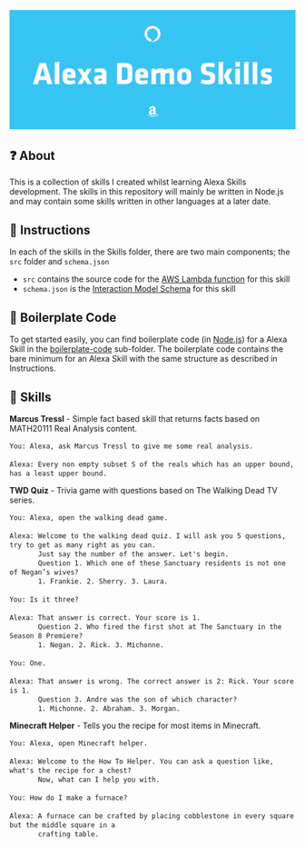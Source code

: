 ![](Assets/header.png)

## :question: About
This is a collection of skills I created whilst learning Alexa Skills development. The skills in this repository will mainly be written in Node.js and may contain some skills written in other languages at a later date.

## :page_facing_up: Instructions
In each of the skills in the Skills folder, there are two main components; the ``src`` folder and ``schema.json``
* ``src`` contains the source code for the [AWS Lambda function](https://aws.amazon.com/lambda/) for this skill
* ``schema.json`` is the [Interaction Model Schema](https://developer.amazon.com/docs/smapi/interaction-model-schema.html) for this skill

## :seedling: Boilerplate Code
To get started easily, you can find boilerplate code (in [Node.js](http://nodejs.org)) for a Alexa Skill in the [boilerplate-code](boilerplate-code) sub-folder. The boilerplate code contains the bare minimum for an Alexa Skill with the same structure as described in Instructions.

## :book: Skills
**Marcus Tressl** - Simple fact based skill that returns facts based on MATH20111 Real Analysis content.
```
You: Alexa, ask Marcus Tressl to give me some real analysis.

Alexa: Every non empty subset S of the reals which has an upper bound, has a least upper bound.
```

**TWD Quiz** - Trivia game with questions based on The Walking Dead TV series.
```
You: Alexa, open the walking dead game.

Alexa: Welcome to the walking dead quiz. I will ask you 5 questions, try to get as many right as you can.
       Just say the number of the answer. Let's begin.
       Question 1. Which one of these Sanctuary residents is not one of Negan’s wives?
       1. Frankie. 2. Sherry. 3. Laura.

You: Is it three?

Alexa: That answer is correct. Your score is 1.
       Question 2. Who fired the first shot at The Sanctuary in the Season 8 Premiere?
       1. Negan. 2. Rick. 3. Michonne.

You: One.

Alexa: That answer is wrong. The correct answer is 2: Rick. Your score is 1.
       Question 3. Andre was the son of which character?
       1. Michonne. 2. Abraham. 3. Morgan.
```

**Minecraft Helper** - Tells you the recipe for most items in Minecraft.
```
You: Alexa, open Minecraft helper.

Alexa: Welcome to the How To Helper. You can ask a question like, what's the recipe for a chest?
       Now, what can I help you with.
       
You: How do I make a furnace?

Alexa: A furnace can be crafted by placing cobblestone in every square but the middle square in a
       crafting table.
```
